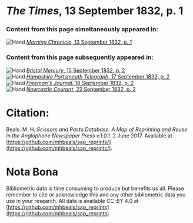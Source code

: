 # *The Times*, 13 September 1832, p. 1  
  
### Content from this page simeltaneously appeared in:  
![Hand](http://scissorsandpaste.net/wp-content/uploads/2017/06/smallhandpointer.png) [*Morning Chronicle*, 13 September 1832, p. 1](https://mhbeals.github.io/sap_html/Morning-Chronicle/Morning-Chronicle-13-September-1832-p-1)  
  
### Content from this page subsequently appeared in:  
![Hand](http://scissorsandpaste.net/wp-content/uploads/2017/06/smallhandpointer.png) [*Bristol Mercury*, 15 September 1832, p. 2](https://mhbeals.github.io/sap_html/Bristol-Mercury/Bristol-Mercury-15-September-1832-p-2)  
![Hand](http://scissorsandpaste.net/wp-content/uploads/2017/06/smallhandpointer.png) [*Hampshire Portsmouth Telegraph*, 17 September 1832, p. 2](https://mhbeals.github.io/sap_html/Hampshire-Portsmouth-Telegraph/Hampshire-Portsmouth-Telegraph-17-September-1832-p-2)  
![Hand](http://scissorsandpaste.net/wp-content/uploads/2017/06/smallhandpointer.png) [*Freeman's Journal*, 18 September 1832, p. 2](https://mhbeals.github.io/sap_html/Freeman's-Journal/Freeman's-Journal-18-September-1832-p-2)  
![Hand](http://scissorsandpaste.net/wp-content/uploads/2017/06/smallhandpointer.png) [*Newcastle Courant*, 22 September 1832, p. 2](https://mhbeals.github.io/sap_html/Newcastle-Courant/Newcastle-Courant-22-September-1832-p-2)  


# Citation: 

Beals. M. H. *Scissors and Paste Database: A Map of Reprinting and Reuse in the Anglophone Newspaper Press v.1.0.1.* 2 June 2017. Available at [https://github.com/mhbeals/sap_reprints/](https://github.com/mhbeals/sap_reprints/). 

# Nota Bona

Bibliometric data is time consuming to produce but benefits us all. Please remember to cite or acknowledge this and any other bibliometric data you use in your research. All data is available CC-BY 4.0 at [https://github.com/mhbeals/sap_reprints](https://github.com/mhbeals/sap_reprints)